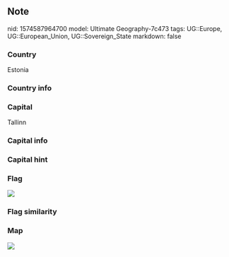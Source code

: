 ## Note
nid: 1574587964700
model: Ultimate Geography-7c473
tags: UG::Europe, UG::European_Union, UG::Sovereign_State
markdown: false

### Country
Estonia

### Country info


### Capital
Tallinn

### Capital info


### Capital hint


### Flag
<img src="ug-flag-estonia.svg">

### Flag similarity


### Map
<img src="ug-map-estonia.png">
